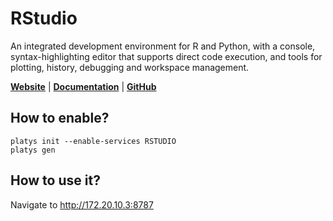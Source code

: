 # RStudio

An integrated development environment for R and Python, with a console, syntax-highlighting editor that supports direct code execution, and tools for plotting, history, debugging and workspace management.

**[Website](https://www.rstudio.com/)** | **[Documentation](https://docs.rstudio.com/)** | **[GitHub](https://github.com/rstudio/rstudio)**

## How to enable?

```
platys init --enable-services RSTUDIO
platys gen
```

## How to use it?

Navigate to <http://172.20.10.3:8787>